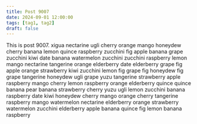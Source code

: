 ```yaml
---
title: Post 9007
date: 2024-09-01 12:00:00
tags: [tag1, tag2]
draft: false
---
```

This is post 9007.
xigua
nectarine
ugli
cherry
orange
mango
honeydew
cherry
banana
lemon
quince
raspberry
zucchini
fig
apple
banana
grape
zucchini
kiwi
date
banana
watermelon
zucchini
zucchini
raspberry
lemon
mango
nectarine
tangerine
orange
elderberry
date
elderberry
grape
fig
apple
orange
strawberry
kiwi
zucchini
lemon
fig
grape
fig
honeydew
fig
grape
tangerine
honeydew
ugli
grape
yuzu
tangerine
strawberry
apple
raspberry
mango
cherry
lemon
raspberry
orange
elderberry
quince
quince
banana
pear
banana
strawberry
cherry
yuzu
ugli
lemon
zucchini
banana
raspberry
date
kiwi
honeydew
cherry
mango
orange
cherry
tangerine
raspberry
mango
watermelon
nectarine
elderberry
orange
strawberry
watermelon
zucchini
elderberry
apple
banana
quince
fig
lemon
banana
raspberry
